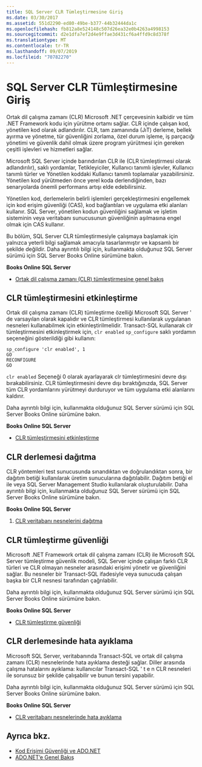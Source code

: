 ```yaml
---
title: SQL Server CLR Tümleştirmesine Giriş
ms.date: 03/30/2017
ms.assetid: 551d2290-ed80-49be-b377-44b32444da1c
ms.openlocfilehash: fb812a8e524148c507d26ea32e0b4263a4998153
ms.sourcegitcommit: d2e1dfa7ef2d4e9ffae3d431cf6a4ffd9c8d378f
ms.translationtype: MT
ms.contentlocale: tr-TR
ms.lasthandoff: 09/07/2019
ms.locfileid: "70782270"
---
```

# <a name="introduction-to-sql-server-clr-integration"></a>SQL Server CLR Tümleştirmesine Giriş
Ortak dil çalışma zamanı (CLR) Microsoft .NET çerçevesinin kalbidir ve tüm .NET Framework kodu için yürütme ortamı sağlar. CLR içinde çalışan kod, yönetilen kod olarak adlandırılır. CLR, tam zamanında (JıT) derleme, bellek ayırma ve yönetme, tür güvenliğini zorlama, özel durum işleme, iş parçacığı yönetimi ve güvenlik dahil olmak üzere program yürütmesi için gereken çeşitli işlevleri ve hizmetleri sağlar.  
  
 Microsoft SQL Server içinde barındırılan CLR ile (CLR tümleştirmesi olarak adlandırılır), saklı yordamlar, Tetikleyiciler, Kullanıcı tanımlı işlevler, Kullanıcı tanımlı türler ve Yönetilen koddaki Kullanıcı tanımlı toplamalar yazabilirsiniz. Yönetilen kod yürütmeden önce yerel koda derlendiğinden, bazı senaryolarda önemli performans artışı elde edebilirsiniz.  
  
 Yönetilen kod, derlemelerin belirli işlemleri gerçekleştirmesini engellemek için kod erişim güvenliği (CAS), kod bağlantıları ve uygulama etki alanları kullanır. SQL Server, yönetilen kodun güvenliğini sağlamak ve işletim sisteminin veya veritabanı sunucusunun güvenliğinin aşılmasına engel olmak için CAS kullanır.  
  
 Bu bölüm, SQL Server CLR tümleştirmesiyle çalışmaya başlamak için yalnızca yeterli bilgi sağlamak amacıyla tasarlanmıştır ve kapsamlı bir şekilde değildir. Daha ayrıntılı bilgi için, kullanmakta olduğunuz SQL Server sürümü için SQL Server Books Online sürümüne bakın.  
  
 **Books Online SQL Server**  
  
- [Ortak dil çalışma zamanı (CLR) tümleştirmesine genel bakış](https://go.microsoft.com/fwlink/?LinkId=115242)  
  
## <a name="enabling-clr-integration"></a>CLR tümleştirmesini etkinleştirme  
 Ortak dil çalışma zamanı (CLR) tümleştirme özelliği Microsoft SQL Server ' de varsayılan olarak kapalıdır ve CLR tümleştirmesi kullanılarak uygulanan nesneleri kullanabilmek için etkinleştirilmelidir. Transact-SQL kullanarak clr tümleştirmesini etkinleştirmek için, `clr enabled` `sp_configure` saklı yordamın seçeneğini gösterildiği gibi kullanın:  
  
```  
sp_configure 'clr enabled', 1  
GO  
RECONFIGURE  
GO  
```  
  
 `clr enabled` Seçeneği 0 olarak ayarlayarak clr tümleştirmesini devre dışı bırakabilirsiniz. CLR tümleştirmesini devre dışı bıraktığınızda, SQL Server tüm CLR yordamlarını yürütmeyi durduruyor ve tüm uygulama etki alanlarını kaldırır.  
  
 Daha ayrıntılı bilgi için, kullanmakta olduğunuz SQL Server sürümü için SQL Server Books Online sürümüne bakın.  
  
 **Books Online SQL Server**  
  
- [CLR tümleştirmesini etkinleştirme](https://go.microsoft.com/fwlink/?LinkId=115230)  
  
## <a name="deploying-a-clr-assembly"></a>CLR derlemesi dağıtma  
 CLR yöntemleri test sunucusunda sınandıktan ve doğrulandıktan sonra, bir dağıtım betiği kullanılarak üretim sunucularına dağıtılabilir. Dağıtım betiği el ile veya SQL Server Management Studio kullanılarak oluşturulabilir. Daha ayrıntılı bilgi için, kullanmakta olduğunuz SQL Server sürümü için SQL Server Books Online sürümüne bakın.  
  
 **Books Online SQL Server**  
  
1. [CLR veritabanı nesnelerini dağıtma](https://go.microsoft.com/fwlink/?LinkId=115232)  
  
## <a name="clr-integration-security"></a>CLR tümleştirme güvenliği  
 Microsoft .NET Framework ortak dil çalışma zamanı (CLR) ile Microsoft SQL Server tümleştirme güvenlik modeli, SQL Server içinde çalışan farklı CLR türleri ve CLR olmayan nesneler arasındaki erişimi yönetir ve güvenliğini sağlar. Bu nesneler bir Transact-SQL ifadesiyle veya sunucuda çalışan başka bir CLR nesnesi tarafından çağrılabilir.  
  
 Daha ayrıntılı bilgi için, kullanmakta olduğunuz SQL Server sürümü için SQL Server Books Online sürümüne bakın.  
  
 **Books Online SQL Server**  
  
- [CLR tümleştirme güvenliği](https://go.microsoft.com/fwlink/?LinkId=115234)  
  
## <a name="debugging-a-clr-assembly"></a>CLR derlemesinde hata ayıklama  
 Microsoft SQL Server, veritabanında Transact-SQL ve ortak dil çalışma zamanı (CLR) nesnelerinde hata ayıklama desteği sağlar. Diller arasında çalışma hatalarını ayıklama: kullanıcılar Transact-SQL ' t e n CLR nesneleri ile sorunsuz bir şekilde çalışabilir ve bunun tersini yapabilir.  
  
 Daha ayrıntılı bilgi için, kullanmakta olduğunuz SQL Server sürümü için SQL Server Books Online sürümüne bakın.  
  
 **Books Online SQL Server**  
  
- [CLR veritabanı nesnelerinde hata ayıklama](https://go.microsoft.com/fwlink/?LinkId=115236)  
  
## <a name="see-also"></a>Ayrıca bkz.

- [Kod Erişimi Güvenliği ve ADO.NET](../code-access-security.md)
- [ADO.NET’e Genel Bakış](../ado-net-overview.md)
